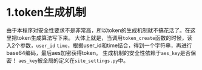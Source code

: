 # 1.token生成机制
由于本程序对安全性要求不是非常高，所以token的生成机制就不搞花活了。在这里把token生成算法写下来。
大体上就是，当调用`token_create`函数的时候，读入2个参数，`user_id` `time`，根据user_id和time结合，得到一个字符串，再进行base64编码，最后aes加密获得token。
生成机制的安全性依赖于`aes_key`是否保密！
`aes_key`被全局的定义在`site_settings.py`中。
